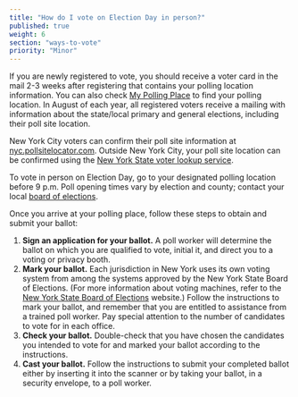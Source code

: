 ```yaml
---
title: "How do I vote on Election Day in person?"
published: true
weight: 6
section: "ways-to-vote"
priority: "Minor"
---
```

If you are newly registered to vote, you should receive a voter card in the mail 2-3 weeks after registering that contains your polling location information. You can also check [My Polling Place](#section-my-polling-place) to find your polling location. In August of each year, all registered voters receive a mailing with information about the state/local primary and general elections, including their poll site location.  

New York City voters can confirm their poll site information at [nyc.pollsitelocator.com](nyc.pollsitelocator.com). Outside New York City, your poll site location can be confirmed using the [New York State voter lookup service](https://voterlookup.elections.state.ny.us/).  

To vote in person on Election Day, go to your designated polling location before 9 p.m. Poll opening times vary by election and county; contact your local [board of elections](http://www.elections.ny.gov/CountyBoards.html).  

Once you arrive at your polling place, follow these steps to obtain and submit your ballot:  
1. **Sign an application for your ballot.** A poll worker will determine the ballot on which you are qualified to vote, initial it, and direct you to a voting or privacy booth.  
2. **Mark your ballot.** Each jurisdiction in New York uses its own voting system from among the systems approved by the New York State Board of Elections. (For more information about voting machines, refer to the [New York State Board of Elections](http://www.elections.ny.gov/VotingMachines.html) website.) Follow the instructions to mark your ballot, and remember that you are entitled to assistance from a trained poll worker. Pay special attention to the number of candidates to vote for in each office.  
3. **Check your ballot.** Double-check that you have chosen the candidates you intended to vote for and marked your ballot according to the instructions.  
4. **Cast your ballot.** Follow the instructions to submit your completed ballot either by inserting it into the scanner or by taking your ballot, in a security envelope, to a poll worker.  
